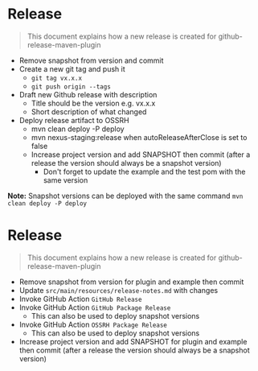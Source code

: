 # Release

> This document explains how a new release is created for github-release-maven-plugin

* Remove snapshot from version and commit
* Create a new git tag and push it
  * `git tag vx.x.x`
  * `git push origin --tags`
* Draft new Github release with description
  * Title should be the version e.g. vx.x.x
  * Short description of what changed
* Deploy release artifact to OSSRH
  * mvn clean deploy -P deploy
  * mvn nexus-staging:release when autoReleaseAfterClose is set to false
  * Increase project version and add SNAPSHOT then commit (after a release the version should always be a snapshot version)
    * Don't forget to update the example and the test pom with the same version

**Note:** Snapshot versions can be deployed with the same command `mvn clean deploy -P deploy`


# Release

> This document explains how a new release is created for github-release-maven-plugin

* Remove snapshot from version for plugin and example then commit
* Update `src/main/resources/release-notes.md` with changes
* Invoke GitHub Action `GitHub Release`
* Invoke GitHub Action `GitHub Package Release`
  * This can also be used to deploy snapshot versions
* Invoke GitHub Action `OSSRH Package Release`
  * This can also be used to deploy snapshot versions
* Increase project version and add SNAPSHOT for plugin and example then commit (after a release the version should always be a snapshot version)